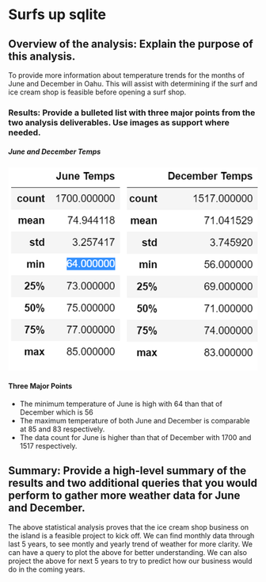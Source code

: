 # Surfs up sqlite

## Overview of the analysis: Explain the purpose of this analysis.
To provide more information about temperature trends for the months of June and December in Oahu. This will assist with determining if the surf and ice cream shop is feasible before opening a surf shop. 

### Results: Provide a bulleted list with three major points from the two analysis deliverables. Use images as support where needed.

##### June and December Temps
![June&December Temps](https://github.com/Coachnmomof3/surfs_up/blob/master/June%26December%20Temps.png)

#### Three Major Points
- The minimum temperature of June is high with 64 than that of December which is 56
- The maximum temperature of both June and December is comparable at 85 and 83 respectively.
- The data count for June is higher than that of December with 1700 and 1517 respectively.

## Summary: Provide a high-level summary of the results and two additional queries that you would perform to gather more weather data for June and December.

The above statistical analysis proves that the ice cream shop business on the island is a feasible project to kick off.
We can find monthly data through last 5 years, to see montly and yearly trend of weather for more clarity.
We can have a query to plot the above for better understanding.
We can also project the above for next 5 years to try to predict how our business would do in the coming years.